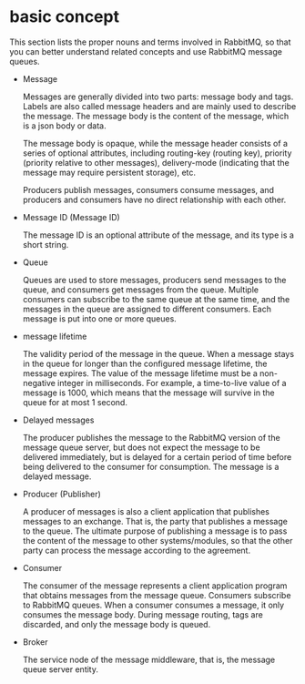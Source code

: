 # basic concept

This section lists the proper nouns and terms involved in RabbitMQ, so that you can better understand related concepts and use RabbitMQ message queues.

- Message

    Messages are generally divided into two parts: message body and tags. Labels are also called message headers and are mainly used to describe the message. The message body is the content of the message, which is a json body or data.
    
    The message body is opaque, while the message header consists of a series of optional attributes, including routing-key (routing key), priority (priority relative to other messages), delivery-mode (indicating that the message may require persistent storage), etc.

    Producers publish messages, consumers consume messages, and producers and consumers have no direct relationship with each other.

- Message ID (Message ID)

    The message ID is an optional attribute of the message, and its type is a short string.

- Queue

    Queues are used to store messages, producers send messages to the queue, and consumers get messages from the queue. Multiple consumers can subscribe to the same queue at the same time, and the messages in the queue are assigned to different consumers. Each message is put into one or more queues.

- message lifetime

    The validity period of the message in the queue. When a message stays in the queue for longer than the configured message lifetime, the message expires. The value of the message lifetime must be a non-negative integer in milliseconds. For example, a time-to-live value of a message is 1000, which means that the message will survive in the queue for at most 1 second.

- Delayed messages

    The producer publishes the message to the RabbitMQ version of the message queue server, but does not expect the message to be delivered immediately, but is delayed for a certain period of time before being delivered to the consumer for consumption. The message is a delayed message.

- Producer (Publisher)

    A producer of messages is also a client application that publishes messages to an exchange. That is, the party that publishes a message to the queue. The ultimate purpose of publishing a message is to pass the content of the message to other systems/modules, so that the other party can process the message according to the agreement.

- Consumer
    
    The consumer of the message represents a client application program that obtains messages from the message queue. Consumers subscribe to RabbitMQ queues. When a consumer consumes a message, it only consumes the message body. During message routing, tags are discarded, and only the message body is queued.

- Broker

    The service node of the message middleware, that is, the message queue server entity.